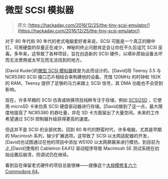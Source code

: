 # 微型 SCSI 模拟器

> 原文:[https://hackaday.com/2016/12/25/the-tiny-scsi-emulator/](https://hackaday.com/2016/12/25/the-tiny-scsi-emulator/)

对于 80 年代和 90 年代的老式电脑爱好者来说，SCSI 可能是一个真正的眼中钉。可用硬盘的存量正在减少，神秘的终止问题肯定会让你在不久后诅咒 SCSI 巫毒。多年来，这导致了各种项目，旨在创造新的 SCSI 硬件，以填补原始设备太坏而无法使用或太罕见而无法找到的地方。

[David Kuder]的[微型 SCSI 模拟器](https://hackaday.io/project/18974-tiny-scsi-emulator)就是为此而设计的。[David]将 Teensy 3.5 与 NCR5380 SCSI 接口芯片相结合来构建他的设备。凭借 120MHz 的时钟和 192K 的 RAM，Teensy 提供了足够的马力来跟上 SCSI 信号，其 DMA 功能也不会受到影响。

现在，许多早期的 SCSI 仿真或转换项目纯粹专注于存储，例如 [SCSI2SD](http://www.nekochan.net/wiki/SCSI2SD) ，它使用 microSD 卡来仿真 SCSI 硬盘驱动器进行存储。[David]做到了这一点，最大限度地提高了 NCR5380 的吞吐量，并在 SD 卡方面留出了大量空间。未来的工作希望通过 SCSI 控制器升级获得更高的速度。

但这并不是 SCSI 的全部优势。回到 80 年代的野蛮时代，许多电脑，尤其是早期的 Macintosh 系列，缺少扩展选项。这导致了 SCSI 以太网适配器的开发，[David]也试图通过在他的项目中添加 W5100 以太网屏蔽来进行模仿。到目前为止,[David]使用的 Cabletron EA412 驱动程序导致 Macintosh SE 测试系统在初始设置后崩溃，但调试仍在继续。

看到旨在保留老式硬件的项目总是很棒——就像这个[大规模修复六个 Commodore 64](http://hackaday.com/2016/08/07/detailed-log-of-commodore-64-refurbishing/)。